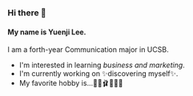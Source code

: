 ### Hi there 👋
#### My name is Yuenji Lee.
I am a forth-year Communication major in UCSB.
* I'm interested in learning *business and marketing*.
* I'm currently working on ✨discovering myself✨.
* My favorite hobby is...🎼🍵🩰📖🧦🩵

<!--
**01yoong08/01yoong08** is a ✨ _special_ ✨ repository because its `README.md` (this file) appears on your GitHub profile.

Here are some ideas to get you started:

- 🔭 I’m currently working on ...
- 🌱 I’m currently learning ...
- 👯 I’m looking to collaborate on ...
- 🤔 I’m looking for help with ...
- 💬 Ask me about ...
- 📫 How to reach me: ...
- 😄 Pronouns: ...
- ⚡ Fun fact: ...
-->
